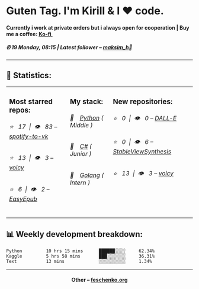 
<h1>Guten Tag. I'm Kirill & I ❤️ code.</h1>
<h4>Currently i work at private orders but i always open for cooperation | Buy me a coffee: <a href="https://ko-fi.com/susboy">Ko-fi <img src="https://camo.githubusercontent.com/0671999cc88d1011a0de68cd040029b995edfaa9/68747470733a2f2f6564656e742e6769746875622e696f2f537570657254696e7949636f6e732f696d616765732f7376672f6b6f2d66692e737667" width="10"></a></h4>
<h5>⏰ 19 Monday, 08:15 | Latest follower – <a href="https://github.com/Ceer19/" target="_blank">maksim_h</a>👋</h5>
<hr>
<h2>📝 Statistics: </h2>
<table>
  <tr>
    <td valign="top">
      <h3>Most starred repos: </h3>
            <h6>⭐️&nbsp;&nbsp;&nbsp;17&nbsp;&nbsp;|&nbsp;&nbsp;👁&nbsp;&nbsp;&nbsp;83 – <a href='https://github.com/feschenko/spotify-to-vk'>spotify-to-vk</a></h6> 
      <h6>⭐️&nbsp;&nbsp;&nbsp;13&nbsp;&nbsp;|&nbsp;&nbsp;👁&nbsp;&nbsp;&nbsp;3 – <a href='https://github.com/feschenko/voicy'>voicy</a></h6> 
      <h6>⭐️&nbsp;&nbsp;&nbsp;6&nbsp;&nbsp;|&nbsp;&nbsp;👁&nbsp;&nbsp;&nbsp;2 – <a href='https://github.com/feschenko/EasyEpub'>EasyEpub</a></h6> 
    </td>
    <td valign="top">
      <h3>My stack: </h3>
      <h6>📔&emsp;<a href="https://github.com/feschenko?tab=repositories&q=&type=&language=python">Python</a> ( Middle )</h6>
      <h6>📗&emsp;<a href="https://github.com/feschenko?tab=repositories&q=&type=&language=c%23">C#</a> ( Junior )</h6>
      <h6>📘&emsp;<a href="https://github.com/feschenko?tab=repositories&q=&type=&language=go">Golang</a> ( Intern )</h6>
      </td>
     <td valign="top">
      <h3>New repositories: </h3>
           <h6>⭐️&nbsp;&nbsp;&nbsp;0&nbsp;&nbsp;|&nbsp;&nbsp;👁&nbsp;&nbsp;&nbsp;0 – <a href='https://github.com/feschenko/DALL-E'>DALL-E</a></h6> 
      <h6>⭐️&nbsp;&nbsp;&nbsp;0&nbsp;&nbsp;|&nbsp;&nbsp;👁&nbsp;&nbsp;&nbsp;6 – <a href='https://github.com/feschenko/StableViewSynthesis'>StableViewSynthesis</a></h6> 
      <h6>⭐️&nbsp;&nbsp;&nbsp;13&nbsp;&nbsp;|&nbsp;&nbsp;👁&nbsp;&nbsp;&nbsp;3 – <a href='https://github.com/feschenko/voicy'>voicy</a></h6> 
        </td>
  </tr>
</table>
<h2>📊 Weekly development breakdown: </h2>


```text
Python         10 hrs 15 mins      ██████░░░░     62.34%
Kaggle         5 hrs 58 mins       ███░░░░░░░     36.31%
Text           13 mins             ░░░░░░░░░░     1.34%
```



<hr>
<h4 align="center">Other – <a href='http://feschenko.org' target="_blank">feschenko.org</a><h4>
    